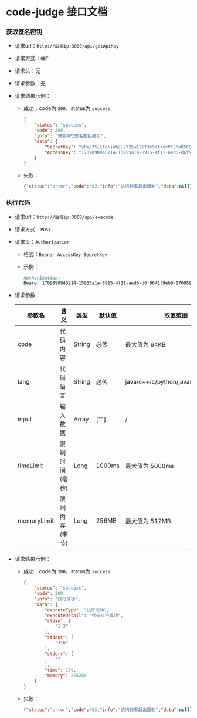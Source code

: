 # code-judge 接口文档

### 获取签名密钥

- 请求url：`http://后端ip:3000/api/getApiKey`

- 请求方式：`GET`

- 请求头：无

- 请求参数：无

- 请求结果示例：

  - 成功：code为 `200`，status为 `success`

    ```json
    {
        "status": "success",
        "code": 200,
        "info": "获取API签名密钥成功",
        "data": {
            "SecretKey": "yNe/7SiLfq+jWbZH7Y2Lw12lT3zSot+cvPKJMxK5C0/PdmIsTgDQ1366A7H/iqF488Ty62DawVNyGsyyAHX/vtpYK+rC1zA/qq6aDLXLnnI=",
            "AccessKey": "1709890945214-15955a1a-8915-4f11-aed5-d6f9641f9eb9-1709894545214"
        }
    }
    ```

  - 失败：

    ```json
    {"status":"error","code":403,"info":"访问频率超出限制","data":null}
    ```

### 执行代码

- 请求url：`http://后端ip:3000/api/execode`

- 请求方式：`POST`

- 请求头：`Authorization`

  - 格式：`Bearer AccessKey SecretKey`

  - 示例：

    ```markdown
    Authorization:
    Bearer 1709890945214-15955a1a-8915-4f11-aed5-d6f9641f9eb9-1709894545214 yNe/7SiLfq+jWbZH7Y2Lw12lT3zSot+cvPKJMxK5C0/PdmIsTgDQ1366A7H/iqF488Ty62DawVNyGsyyAHX/vtpYK+rC1zA/qq6aDLXLnnI=
    ```

- 请求参数：

  | 参数名      | 含义            | 类型   | 默认值 | 取值范围                            |
  | ----------- | --------------- | ------ | ------ | ----------------------------------- |
  | code        | 代码内容        | String | 必传   | 最大值为 64KB                       |
  | lang        | 代码语言        | String | 必传   | java/c++/c/python/javascript/golang |
  | input       | 输入数据        | Array  | [""]   | /                                   |
  | timeLimit   | 限制时间 (毫秒) | Long   | 1000ms | 最大值为 5000ms                     |
  | memoryLimit | 限制内存 (字节) | Long   | 256MB  | 最大值为 512MB                      |

- 请求结果示例：

  - 成功：code为 `200`，status为 `success`

    ```json
    {
        "status": "success",
        "code": 200,
        "info": "执行成功",
        "data": {
            "executeType": "执行成功",
            "executeDetail": "代码执行成功",
            "stdin": [
                "1 2"
            ],
            "stdout": [
                "3\n"
            ],
            "stderr": [
                ""
            ],
            "time": 179,
            "memory": 225280
        }
    }
    ```

  - 失败：

    ```json
    {"status":"error","code":403,"info":"访问频率超出限制","data":null}
    ```
